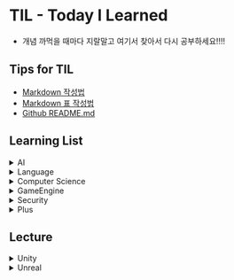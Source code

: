 # TIL - Today I Learned
* 개념 까먹을 때마다 지랄말고 여기서 찾아서 다시 공부하세요!!!!

## Tips for TIL
* [Markdown 작성법](https://gist.github.com/ihoneymon/652be052a0727ad59601)
* [Markdown 표 작성법](https://github.com/inasie/inasie.github.io/blob/master/_posts/2018-11-25-%EB%A7%88%ED%81%AC%EB%8B%A4%EC%9A%B4-%ED%91%9C-%EB%A7%8C%EB%93%A4%EA%B8%B0.md)
* [Github README.md](https://lsh424.tistory.com/37)


## Learning List
<details>
    <summary>AI</summary>
 
* [DeepLearning](https://github.com/BangYunseo/TIL/tree/main/AI/DeepLearning)
* [MachineLearning](https://github.com/BangYunseo/TIL/tree/main/AI/MachineLearning)

</details>

<details>
    <summary>Language</summary>
 
* [C](https://github.com/BangYunseo/TIL/tree/main/Language/C)
* [C++](https://github.com/BangYunseo/TIL/tree/main/Language/Cpp)
* [Java](https://github.com/BangYunseo/TIL/tree/main/Language/Java)
* [Python](https://github.com/BangYunseo/TIL/tree/main/Language/Python)

</details>

<details>
    <summary>Computer Science</summary>
 
* [Data Structure](https://github.com/BangYunseo/TIL/tree/main/ComputerScience/Data%20Structure)
* [DataBase](https://github.com/BangYunseo/TIL/tree/main/ComputerScience/DataBase)

</details>

<details>
    <summary>GameEngine</summary>
 
* [Unity](https://github.com/BangYunseo/TIL/tree/main/GameEngine/Unity)
* [Unreal](https://github.com/BangYunseo/TIL/tree/main/GameEngine/Unreal)

</details>

<details>
    <summary>Security</summary>
 
* [InformationSecurity](https://github.com/BangYunseo/TIL/tree/main/Security/InformationSecurity)

</details>

<details>
    <summary>Plus</summary>
 
* [MicroProcess]

</details>

## Lecture

<details>
    <summary>Unity</summary>
 
* C# 강의 자료
[C# 인프런 강의](https://www.inflearn.com/course/c-sharp-%EC%B2%98%EC%9D%8C%EB%B6%80%ED%84%B0-%EB%B0%B0%EC%9A%B0%EA%B8%B0)     

* Unity 강의 자료
[Unity](https://www.inflearn.com/course/%EC%9C%A0%EB%8B%88%ED%8B%B0-%EA%B2%8C%EC%9E%84%EA%B0%9C%EB%B0%9C-%ED%8C%8C%ED%8A%B81-2/dashboard)     

</details>

<details>
    <summary>Unreal</summary>
    

</details>
